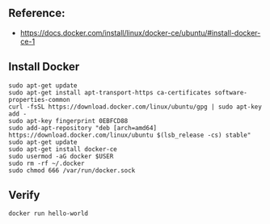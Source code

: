 ## Reference:
- https://docs.docker.com/install/linux/docker-ce/ubuntu/#install-docker-ce-1

## Install Docker
```
sudo apt-get update
sudo apt-get install apt-transport-https ca-certificates software-properties-common
curl -fsSL https://download.docker.com/linux/ubuntu/gpg | sudo apt-key add -
sudo apt-key fingerprint 0EBFCD88
sudo add-apt-repository "deb [arch=amd64] https://download.docker.com/linux/ubuntu $(lsb_release -cs) stable"
sudo apt-get update
sudo apt-get install docker-ce
sudo usermod -aG docker $USER
sudo rm -rf ~/.docker
sudo chmod 666 /var/run/docker.sock
```

## Verify 
```
docker run hello-world
```
